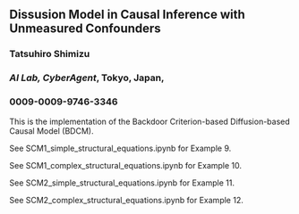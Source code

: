 ## Dissusion Model in Causal Inference with Unmeasured Confounders
### Tatsuhiro Shimizu
### *AI Lab, CyberAgent*, Tokyo, Japan, 
### 0009-0009-9746-3346

This is the implementation of the Backdoor Criterion-based Diffusion-based Causal Model (BDCM). 

See SCM1_simple_structural_equations.ipynb for Example 9.

See SCM1_complex_structural_equations.ipynb for Example 10.

See SCM2_simple_structural_equations.ipynb for Example 11.

See SCM2_complex_structural_equations.ipynb for Example 12.
